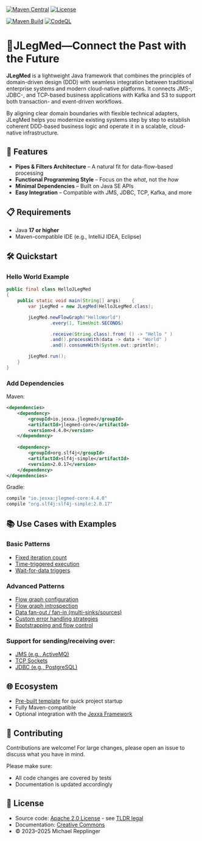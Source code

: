 [![Maven Central](https://img.shields.io/maven-central/v/io.jexxa.jlegmed/jlegmed-core)](https://maven-badges.herokuapp.com/maven-central/io.jexxa.jlegmed/jlegmed-core/) [![License](https://img.shields.io/badge/License-Apache%202.0-blue.svg)](https://opensource.org/licenses/Apache-2.0)

[![Maven Build](https://github.com/jexxa-projects/JLegMed/actions/workflows/mavenBuild.yml/badge.svg)](https://github.com/jexxa-projects/JLegMed/actions/workflows/mavenBuild.yml)
[![CodeQL](https://github.com/jexxa-projects/JLegMed/actions/workflows/codeql-analysis.yml/badge.svg)](https://github.com/jexxa-projects/JLegMed/actions/workflows/codeql-analysis.yml)
# 🧩JLegMed—Connect the Past with the Future
**JLegMed** is a lightweight Java framework that combines the principles of domain-driven design (DDD) with seamless integration between traditional enterprise systems and modern cloud-native platforms.
It connects JMS-, JDBC-, and TCP-based business applications with Kafka and S3 to support both transaction- and event-driven workflows.

By aligning clear domain boundaries with flexible technical adapters, JLegMed helps you modernize existing systems step by step to establish coherent DDD-based business logic and operate it in a scalable, cloud-native infrastructure.

## 🚀 Features

- **Pipes & Filters Architecture** – A natural fit for data-flow-based processing
- **Functional Programming Style** – Focus on the *what*, not the *how*
- **Minimal Dependencies** – Built on Java SE APIs
- **Easy Integration** – Compatible with JMS, JDBC, TCP, Kafka, and more

## 📋 Requirements

- Java **17 or higher**
- Maven-compatible IDE (e.g., IntelliJ IDEA, Eclipse)

## 🛠️ Quickstart
### Hello World Example
```java     
public final class HelloJLegMed
{
    public static void main(String[] args)    {
        var jLegMed = new JLegMed(HelloJLegMed.class);

        jLegMed.newFlowGraph("HelloWorld")
                .every(1, TimeUnit.SECONDS)

                .receive(String.class).from( () -> "Hello " )
                .and().processWith(data -> data + "World" )
                .and().consumeWith(System.out::println);

        jLegMed.run();
    }
}
```    

### Add Dependencies

Maven:
```xml
<dependencies>
    <dependency>
        <groupId>io.jexxa.jlegmed</groupId>
        <artifactId>jlegmed-core</artifactId>
        <version>4.4.0</version>
    </dependency>
    
    <dependency>
        <groupId>org.slf4j</groupId>
        <artifactId>slf4j-simple</artifactId>
        <version>2.0.17</version>
    </dependency>
</dependencies>
```

Gradle:

```groovy
compile "io.jexxa:jlegmed-core:4.4.0"
compile "org.slf4j:slf4j-simple:2.0.17"
``` 
## 📚 Use Cases with Examples

### Basic Patterns
* [Fixed iteration count](jlegmed-core/src/test/java/io/jexxa/jlegmed/examples/RepeatFlowGraphTest.java)
* [Time-triggered execution](jlegmed-core/src/test/java/io/jexxa/jlegmed/examples/ReceiveFlowGraphTest.java)
* [Wait-for-data triggers](jlegmed-core/src/test/java/io/jexxa/jlegmed/examples/AwaitFlowGraphTest.java)

### Advanced Patterns
* [Flow graph configuration](jlegmed-core/src/test/java/io/jexxa/jlegmed/examples/FlowGraphConfigurationTest.java)
* [Flow graph introspection](jlegmed-core/src/test/java/io/jexxa/jlegmed/plugins/monitor/FlowGraphMonitorTest.java)
* [Data fan-out / fan-in (multi-sinks/sources)](jlegmed-core/src/test/java/io/jexxa/jlegmed/plugins/generic/muxer/ThreadedMultiplexerTest.java)
* [Custom error handling strategies](jlegmed-core/src/test/java/io/jexxa/jlegmed/examples/ErrorHandlingTest.java)
* [Bootstrapping and flow control](jlegmed-core/src/test/java/io/jexxa/jlegmed/examples/BootstrappingFlowGraphTest.java)

### Support for sending/receiving over:
* [JMS (e.g., ActiveMQ)](jlegmed-core/src/test/java/io/jexxa/jlegmed/plugins/messaging/jms/MessagingTestIT.java)
* [TCP Sockets](jlegmed-core/src/test/java/io/jexxa/jlegmed/plugins/messaging/tcp/TCPMessagingIT.java)
* [JDBC (e.g., PostgreSQL)](jlegmed-core/src/test/java/io/jexxa/jlegmed/plugins/persistence/jdbc/JDBCFlowGraphsIT.java)

## 🌐 Ecosystem
* [Pre-built template](https://github.com/jexxa-projects/JexxaArchetypes) for quick project startup
* Fully Maven-compatible
* Optional integration with the [Jexxa Framework](https://www.jexxa.io)


## 🤝 Contributing

Contributions are welcome!
For large changes, please open an issue to discuss what you have in mind.

Please make sure:
* All code changes are covered by tests
* Documentation is updated accordingly

## 📜 License
* Source code: [Apache 2.0 License](LICENSE) - see [TLDR legal](https://tldrlegal.com/license/apache-license-2.0-(apache-2.0))
* Documentation: [Creative Commons](https://creativecommons.org/licenses/by/4.0/)
* ©️ 2023–2025 Michael Repplinger

